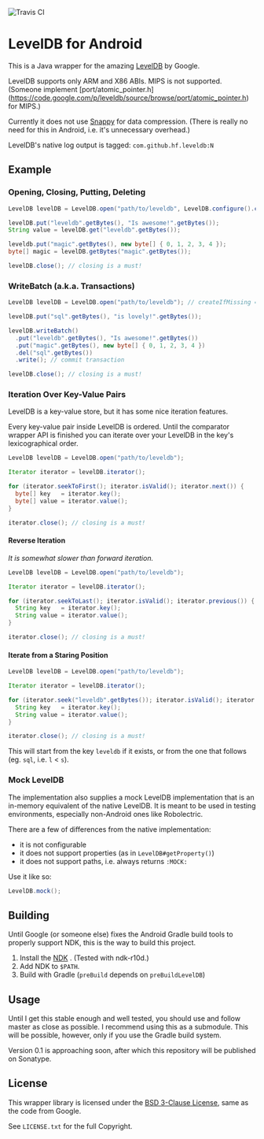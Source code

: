 ![Travis CI](https://travis-ci.org/hf/leveldb-android.svg?branch=master)

# LevelDB for Android

This is a Java wrapper for the amazing
[LevelDB](https://code.google.com/p/leveldb/) by Google.

LevelDB supports only ARM and X86 ABIs. MIPS is not supported. (Someone
implement [port/atomic_pointer.h]
(https://code.google.com/p/leveldb/source/browse/port/atomic_pointer.h) for
MIPS.)

Currently it does not use [Snappy](https://code.google.com/p/snappy/) for data
compression. (There is really no need for this in Android, i.e. it's unnecessary
overhead.)

LevelDB's native log output is tagged: `com.github.hf.leveldb:N`

## Example

### Opening, Closing, Putting, Deleting

```java
LevelDB levelDB = LevelDB.open("path/to/leveldb", LevelDB.configure().createIfMissing(true));

levelDB.put("leveldb".getBytes(), "Is awesome!".getBytes());
String value = levelDB.get("leveldb".getBytes());

leveldb.put("magic".getBytes(), new byte[] { 0, 1, 2, 3, 4 });
byte[] magic = levelDB.getBytes("magic".getBytes());

levelDB.close(); // closing is a must!
```

### WriteBatch (a.k.a. Transactions)

```java
LevelDB levelDB = LevelDB.open("path/to/leveldb"); // createIfMissing == true

levelDB.put("sql".getBytes(), "is lovely!".getBytes());

levelDB.writeBatch()
  .put("leveldb".getBytes(), "Is awesome!".getBytes())
  .put("magic".getBytes(), new byte[] { 0, 1, 2, 3, 4 })
  .del("sql".getBytes())
  .write(); // commit transaction

levelDB.close(); // closing is a must!

```

### Iteration Over Key-Value Pairs

LevelDB is a key-value store, but it has some nice iteration features.

Every key-value pair inside LevelDB is ordered. Until the comparator wrapper API
is finished you can iterate over your LevelDB in the key's lexicographical order.

```java
LevelDB levelDB = LevelDB.open("path/to/leveldb");

Iterator iterator = levelDB.iterator();

for (iterator.seekToFirst(); iterator.isValid(); iterator.next()) {
  byte[] key   = iterator.key();
  byte[] value = iterator.value();
}

iterator.close(); // closing is a must!
```

#### Reverse Iteration

*It is somewhat slower than forward iteration.*

```java
LevelDB levelDB = LevelDB.open("path/to/leveldb");

Iterator iterator = levelDB.iterator();

for (iterator.seekToLast(); iterator.isValid(); iterator.previous()) {
  String key   = iterator.key();
  String value = iterator.value();
}

iterator.close(); // closing is a must!
```

#### Iterate from a Staring Position

```java
LevelDB levelDB = LevelDB.open("path/to/leveldb");

Iterator iterator = levelDB.iterator();

for (iterator.seek("leveldb".getBytes()); iterator.isValid(); iterator.next()) {
  String key   = iterator.key();
  String value = iterator.value();
}

iterator.close(); // closing is a must!
```

This will start from the key `leveldb` if it exists, or from the one that
follows (eg. `sql`, i.e. `l` < `s`).

### Mock LevelDB

The implementation also supplies a mock LevelDB implementation that is an in-memory 
equivalent of the native LevelDB. It is meant to be used in testing environments,
especially non-Android ones like Robolectric.

There are a few of differences from the native implementation:

+ it is not configurable
+ it does not support properties (as in `LevelDB#getProperty()`)
+ it does not support paths, i.e. always returns `:MOCK:`

Use it like so:

```java
LevelDB.mock();
```

## Building

Until Google (or someone else) fixes the Android Gradle build tools to properly
support NDK, this is the way to build this project.

1. Install the [NDK](https://developer.android.com/tools/sdk/ndk/index.html)
. (Tested with ndk-r10d.)
2. Add NDK to `$PATH`.
3. Build with Gradle (`preBuild` depends on `preBuildLevelDB`)

## Usage

Until I get this stable enough and well tested, you should use and follow master as 
close as possible. I recommend using this as a submodule. This will be possible, however,
only if you use the Gradle build system. 

Version 0.1 is approaching soon, after which this repository will be published on Sonatype.

## License

This wrapper library is licensed under the
[BSD 3-Clause License](http://opensource.org/licenses/BSD-3-Clause),
same as the code from Google.

See `LICENSE.txt` for the full Copyright.
